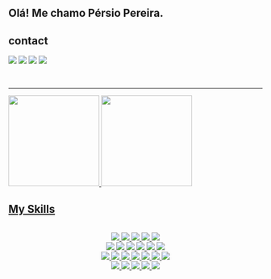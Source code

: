 
## Olá! Me chamo Pérsio Pereira.

<h2>contact</h2>

<div>
  <p align="left">
       <a href="https://www.linkedin.com/in/persio-pereira/" target="_blank"><img src="https://img.shields.io/badge/-LinkedIn-%230077B5?style=for-the-badge&logo=linkedin&logoColor=white" target="_blank"></a>
      <a href = "mailto:persiopeo@gmail.com"><img src="https://img.shields.io/badge/Gmail-D14836?style=for-the-badge&logo=gmail&logoColor=white"target="_blank"></a>
      <a href = "https://wwwfacebook.com/PERSIOPEO"><img src="https://img.shields.io/badge/Facebook-1877F2?style=for-the-badge&logo=facebook&logoColor=white"target="_blank"></a>
      <a href = "https://t.me/Persio/Pereira"><img src="https://img.shields.io/badge/Telegram-2CA5E0?style=for-the-badge&logo=telegram&logoColor=white"target="_blank"></a>
  </p>
</div>

</br>

<hr size="10" width="100%">

<section>
  
  <div >
    
  <a href="https://github.com/PersioPeo">
  <img height="180em" src="https://github-readme-stats.vercel.app/api?username=PersioPeo&show_icons=true&count_private=true&hide_border=true&theme=tokyonight"/>
  <img height="180em" src="https://github-readme-stats.vercel.app/api/top-langs/?username=PersioPeo&layout=compact&langs_count=7&theme=cobalt"/> 
  
  </div>

</section>

<h2> My Skills</h2>

</br>

<div align="center">
    <img src="https://img.shields.io/badge/Visual_Studio_Code-0078D4?style=for-the-badge&logo=visual%20studio%20code&logoColor=white" />
    <img src="https://img.shields.io/badge/Slack-4A154B?style=for-the-badge&logo=slack&logoColor=white" />
    <img src="https://img.shields.io/badge/GitHub-100000?style=for-the-badge&logo=github&logoColor=white" />
    <img src="https://img.shields.io/badge/Linux-FCC624?style=for-the-badge&logo=linux&logoColor=black" />
    <img src="https://img.shields.io/badge/Windows-0078D6?style=for-the-badge&logo=windows&logoColor=white" /> 
</br>
    <img src="https://img.shields.io/badge/JavaScript-F7DF1E?style=for-the-badge&logo=javascript&logoColor=black" />   
    <img src="https://img.shields.io/badge/HTML5-E34F26?style=for-the-badge&logo=html5&logoColor=white" />
    <img src="https://img.shields.io/badge/CSS3-1572B6?style=for-the-badge&logo=css3&logoColor=white" />
    <img src="https://img.shields.io/badge/Bootstrap-563D7C?style=for-the-badge&logo=bootstrap&logoColor=white" />
    <img src="https://img.shields.io/badge/Node.js-43853D?style=for-the-badge&logo=node.js&logoColor=white" />
    <img src="https://img.shields.io/badge/TypeScript-007ACC?style=for-the-badge&logo=typescript&logoColor=white" />
</br>
    <img src="https://img.shields.io/badge/React-20232A?style=for-the-badge&logo=react&logoColor=61DAFB" />
    <img src="https://img.shields.io/badge/Redux-593D88?style=for-the-badge&logo=redux&logoColor=white" />
    <img src="https://img.shields.io/badge/Express.js-404D59?style=for-the-badge" />
    <img src="https://img.shields.io/badge/Sequelize-52B0E7?style=for-the-badge&logo=Sequelize&logoColor=white" />
    <img src="https://img.shields.io/badge/MySQL-005C84?style=for-the-badge&logo=mysql&logoColor=white" />
    <img src="https://img.shields.io/badge/MongoDB-4EA94B?style=for-the-badge&logo=mongodb&logoColor=white" />
    <img src="https://img.shields.io/badge/Heroku-430098?style=for-the-badge&logo=heroku&logoColor=white" />
</br>
    <img src="https://img.shields.io/badge/eslint-3A33D1?style=for-the-badge&logo=eslint&logoColor=white" />
    <img src="https://img.shields.io/badge/Jest-323330?style=for-the-badge&logo=Jest&logoColor=white" />
    <img src="https://img.shields.io/badge/mocha.js-323330?style=for-the-badge&logo=mocha&logoColor=Brown" />
    <img src="https://img.shields.io/badge/chai.js-323330?style=for-the-badge&logo=chai&logoColor=red" />
    <img src="https://img.shields.io/badge/sinon.js-323330?style=for-the-badge&logo=sinon" />
  
</div>














